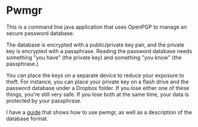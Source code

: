 Pwmgr
=====

This is a command line java application that uses OpenPGP to manage an
secure password database.

The database is encrypted with a public/private key pair, and the
private key is encrypted with a passphrase. Reading the password
database needs something "you have" (the private key) and something
"you know" (the passphrase.)

You can place the keys on a separate device to reduce your exposure to
theft. For instance, you can place your private key on a flash drive
and the password database under a Dropbox folder. If you lose either
one of these things, you're still very safe. If you lose both at the
same time, your data is protected by your passphrase.

I have a [guide](http://kbsriram.github.com/pwmgr) that shows how to
use pwmgr, as well as a description of the database format.
